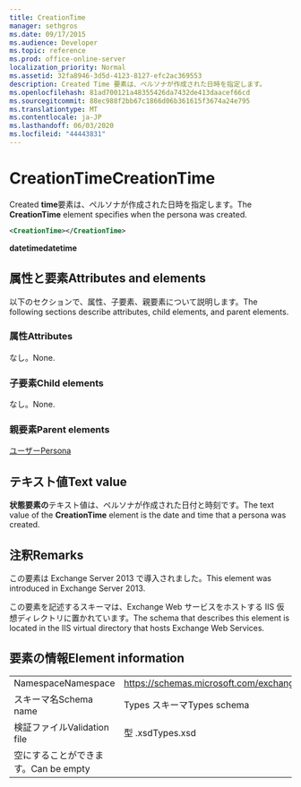 ```yaml
---
title: CreationTime
manager: sethgros
ms.date: 09/17/2015
ms.audience: Developer
ms.topic: reference
ms.prod: office-online-server
localization_priority: Normal
ms.assetid: 32fa8946-3d5d-4123-8127-efc2ac369553
description: Created Time 要素は、ペルソナが作成された日時を指定します。
ms.openlocfilehash: 81ad700121a48355426da7432de413daacef66cd
ms.sourcegitcommit: 88ec988f2bb67c1866d06b361615f3674a24e795
ms.translationtype: MT
ms.contentlocale: ja-JP
ms.lasthandoff: 06/03/2020
ms.locfileid: "44443831"
---
```

# <a name="creationtime"></a><span data-ttu-id="b9427-103">CreationTime</span><span class="sxs-lookup"><span data-stu-id="b9427-103">CreationTime</span></span>

<span data-ttu-id="b9427-104">Created **time**要素は、ペルソナが作成された日時を指定します。</span><span class="sxs-lookup"><span data-stu-id="b9427-104">The **CreationTime** element specifies when the persona was created.</span></span> 
  
```XML
<CreationTime></CreationTime>
```

 <span data-ttu-id="b9427-105">**datetime**</span><span class="sxs-lookup"><span data-stu-id="b9427-105">**datetime**</span></span>
## <a name="attributes-and-elements"></a><span data-ttu-id="b9427-106">属性と要素</span><span class="sxs-lookup"><span data-stu-id="b9427-106">Attributes and elements</span></span>

<span data-ttu-id="b9427-107">以下のセクションで、属性、子要素、親要素について説明します。</span><span class="sxs-lookup"><span data-stu-id="b9427-107">The following sections describe attributes, child elements, and parent elements.</span></span>
  
### <a name="attributes"></a><span data-ttu-id="b9427-108">属性</span><span class="sxs-lookup"><span data-stu-id="b9427-108">Attributes</span></span>

<span data-ttu-id="b9427-109">なし。</span><span class="sxs-lookup"><span data-stu-id="b9427-109">None.</span></span>
  
### <a name="child-elements"></a><span data-ttu-id="b9427-110">子要素</span><span class="sxs-lookup"><span data-stu-id="b9427-110">Child elements</span></span>

<span data-ttu-id="b9427-111">なし。</span><span class="sxs-lookup"><span data-stu-id="b9427-111">None.</span></span>
  
### <a name="parent-elements"></a><span data-ttu-id="b9427-112">親要素</span><span class="sxs-lookup"><span data-stu-id="b9427-112">Parent elements</span></span>

[<span data-ttu-id="b9427-113">ユーザー</span><span class="sxs-lookup"><span data-stu-id="b9427-113">Persona</span></span>](persona.md)
  
## <a name="text-value"></a><span data-ttu-id="b9427-114">テキスト値</span><span class="sxs-lookup"><span data-stu-id="b9427-114">Text value</span></span>

<span data-ttu-id="b9427-115">**状態要素の**テキスト値は、ペルソナが作成された日付と時刻です。</span><span class="sxs-lookup"><span data-stu-id="b9427-115">The text value of the **CreationTime** element is the date and time that a persona was created.</span></span> 
  
## <a name="remarks"></a><span data-ttu-id="b9427-116">注釈</span><span class="sxs-lookup"><span data-stu-id="b9427-116">Remarks</span></span>

<span data-ttu-id="b9427-117">この要素は Exchange Server 2013 で導入されました。</span><span class="sxs-lookup"><span data-stu-id="b9427-117">This element was introduced in Exchange Server 2013.</span></span>
  
<span data-ttu-id="b9427-118">この要素を記述するスキーマは、Exchange Web サービスをホストする IIS 仮想ディレクトリに置かれています。</span><span class="sxs-lookup"><span data-stu-id="b9427-118">The schema that describes this element is located in the IIS virtual directory that hosts Exchange Web Services.</span></span>
  
## <a name="element-information"></a><span data-ttu-id="b9427-119">要素の情報</span><span class="sxs-lookup"><span data-stu-id="b9427-119">Element information</span></span>

|||
|:-----|:-----|
|<span data-ttu-id="b9427-120">Namespace</span><span class="sxs-lookup"><span data-stu-id="b9427-120">Namespace</span></span>  <br/> |https://schemas.microsoft.com/exchange/services/2006/types  <br/> |
|<span data-ttu-id="b9427-121">スキーマ名</span><span class="sxs-lookup"><span data-stu-id="b9427-121">Schema name</span></span>  <br/> |<span data-ttu-id="b9427-122">Types スキーマ</span><span class="sxs-lookup"><span data-stu-id="b9427-122">Types schema</span></span>  <br/> |
|<span data-ttu-id="b9427-123">検証ファイル</span><span class="sxs-lookup"><span data-stu-id="b9427-123">Validation file</span></span>  <br/> |<span data-ttu-id="b9427-124">型 .xsd</span><span class="sxs-lookup"><span data-stu-id="b9427-124">Types.xsd</span></span>  <br/> |
|<span data-ttu-id="b9427-125">空にすることができます。</span><span class="sxs-lookup"><span data-stu-id="b9427-125">Can be empty</span></span>  <br/> ||
   

